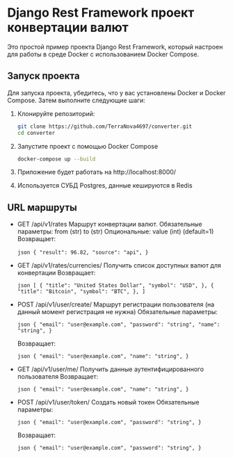 # Django Rest Framework проект конвертации валют

Это простой пример проекта Django Rest Framework, который настроен для работы в среде Docker с использованием Docker Compose.

## Запуск проекта

Для запуска проекта, убедитесь, что у вас установлены Docker и Docker Compose. Затем выполните следующие шаги:

1. Клонируйте репозиторий:

   ```bash
   git clone https://github.com/TerraNova4697/converter.git
   cd converter

2. Запустите проект с помощью Docker Compose

   ```bash
   docker-compose up --build

3. Приложение будет работать на http://localhost:8000/

4. Используется СУБД Postgres, данные кешируются в Redis

## URL маршруты

- GET /api/v1/rates
    Маршрут конвертации валют.
    Обязательные параметры:
        from (str)
        to (str)
    Опциональные:
        value (int) (default=1)
    Возвращает:
        <pre>
        ```json
           {
               "result": 96.82,
               "source": "api",
           }
        ```
        </pre>
- GET /api/v1/rates/currencies/
    Получить список доступных валют для конвертации
    Возвращает:
        <pre>
        ```json
        [
            {
                "title": "United States Dollar",
                "symbol": "USD",
            },
            {
                "title": "Bitcoin",
                "symbol": "BTC",
            },
        ]
        ```
        </pre>

- POST /api/v1/user/create/
    Маршрут регистрации пользователя (на данный момент регистрация не нужна)
    Обязательные параметры:
        <pre>
        ```json
        {
            "email": "user@example.com",
            "password": "string",
            "name": "string",
        }
        ```
        </pre>
    Возвращает:
        <pre>
        ```json
        {
            "email": "user@example.com",
            "name": "string",
        }
        ```
        </pre>

- GET /api/v1/user/me/
    Получить данные аутентифицированного пользователя
    Возвращает:
        <pre>
        ```json
        {
            "email": "user@example.com",
            "name": "string",
        }
        ```
        </pre>

- POST /api/v1/user/token/
    Создать новый токен
    Обязательные параметры:
        <pre>
        ```json
        {
            "email": "user@example.com",
            "password": "string",
        }
        ```
        </pre>
    Возвращает:
        <pre>
        ```json
        {
            "email": "user@example.com",
            "password": "string",
        }
        ```
        </pre>